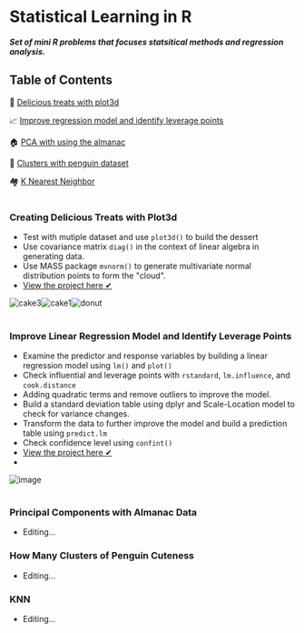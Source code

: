 # Statistical Learning in R 

***Set of mini R problems that focuses statsitical methods  and regression analysis.***

## Table of Contents
🍩 [Delicious treats with plot3d](#creating-delicious-treats-with-plot3d)

📈  [Improve regression model and identify leverage points](#improve-linear-regression-model-and-identify-leverage-points)

🏠 [PCA with using the almanac](#principal-components-with-almanac-data)

🐧 [Clusters with penguin dataset](#how-many-clusters-of-penguin-cuteness)

🏘 [K Nearest Neighbor](#knn)

#

### Creating Delicious Treats with Plot3d


- Test with mutiple dataset and use ```plot3d()``` to  build the dessert
- Use covariance matrix ```diag()``` in the context of linear algebra in generating data.
- Use MASS package ```mvnorm()``` to generate multivariate normal distribution points to form the "cloud". 
- [View the project here ✔](https://github.com/xtenix88/Statistical-Learning-in-R/tree/main/Dessert)

![cake3](https://user-images.githubusercontent.com/62857660/135530573-08ae7562-d26f-4906-8bb8-5d0214ad1c97.PNG)![cake1](https://user-images.githubusercontent.com/62857660/135530583-8b24b07f-0a9b-4436-b5a9-470bfd41a8d3.PNG)![donut](https://user-images.githubusercontent.com/62857660/135560063-5c4ade4d-0840-42c6-9f69-f38a7a0235b7.JPG)

#

### Improve Linear Regression Model and Identify Leverage Points

- Examine the predictor and response variables by building a linear regression model using  ```lm()``` and ```plot()```
- Check influential and leverage points with ```rstandard```, ```lm.influence```, and ```cook.distance``` 
- Adding quadratic terms and remove outliers to improve the model.
- Build a standard deviation table using dplyr and Scale-Location model to check for variance changes.
- Transform the data to further improve the model and build a prediction table using ```predict.lm```
- Check confidence level using ```confint()```
- [View the project here ✔](https://github.com/xtenix88/Statistical-Learning-in-R/tree/main/Regression)
- 
![image](https://user-images.githubusercontent.com/62857660/138620216-07606ef3-dc43-46aa-8c91-a37393e12ed5.png)

#

### Principal Components with Almanac Data
- Editing...

### How Many Clusters of Penguin Cuteness
- Editing...

### KNN
- Editing...

